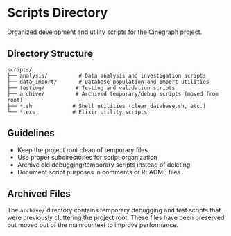 # Scripts Directory

Organized development and utility scripts for the Cinegraph project.

## Directory Structure

```
scripts/
├── analysis/          # Data analysis and investigation scripts
├── data_import/       # Database population and import utilities
├── testing/          # Testing and validation scripts
├── archive/          # Archived temporary/debug scripts (moved from root)
├── *.sh             # Shell utilities (clear_database.sh, etc.)
└── *.exs            # Elixir utility scripts
```

## Guidelines

- Keep the project root clean of temporary files
- Use proper subdirectories for script organization
- Archive old debugging/temporary scripts instead of deleting
- Document script purposes in comments or README files

## Archived Files

The `archive/` directory contains temporary debugging and test scripts that were previously cluttering the project root. These files have been preserved but moved out of the main context to improve performance.
